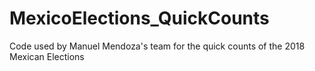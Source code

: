 # MexicoElections_QuickCounts
Code used by Manuel Mendoza's team for the quick counts of the 2018 Mexican Elections
